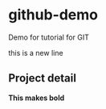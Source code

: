# github-demo
Demo for tutorial for GIT


this is a new line

##  Project detail

**This makes bold**
